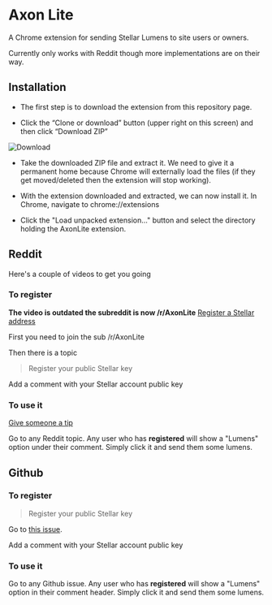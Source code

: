 # Axon Lite

A Chrome extension for sending Stellar Lumens to site users or owners.

Currently only works with Reddit though more implementations are on their way.

## Installation
* The first step is to download the extension from this repository page. 

* Click the “Clone or download” button (upper right on this screen) and then click “Download ZIP”

![Download](https://rawgithub.com/CarbonMan/AxonLite/master/screen.png "Download the zip")

* Take the downloaded ZIP file and extract it. We need to give it a permanent home because Chrome will externally load the files (if they get moved/deleted then the extension will stop working).

* With the extension downloaded and extracted, we can now install it. In Chrome, navigate to chrome://extensions

* Click the "Load unpacked extension..." button and select the directory holding the AxonLite extension.

## Reddit
Here's a couple of videos to get you going

### To register
__The video is outdated the subreddit is now /r/AxonLite__
[Register a Stellar address](https://www.youtube.com/watch?v=I6jkGNDOQvc&feature=youtu.be)

First you need to join the sub /r/AxonLite

Then there is a topic 

> Register your public Stellar key

Add a comment with your Stellar account public key

### To use it
[Give someone a tip](https://www.youtube.com/watch?v=67vFc9Kz5Fs&feature=youtu.be)

Go to any Reddit topic. Any user who has **registered** will show a "Lumens" option under their comment. Simply click it and send them some lumens.

## Github

### To register

> Register your public Stellar key

Go to [this issue](https://github.com/CarbonMan/AxonLite/issues/2).

Add a comment with your Stellar account public key

### To use it

Go to any Github issue. Any user who has **registered** will show a "Lumens" option in their comment header. Simply click it and send them some lumens.



